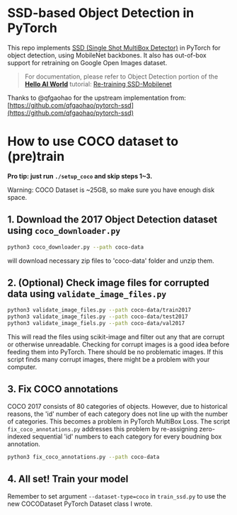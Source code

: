 # SSD-based Object Detection in PyTorch

This repo implements [SSD (Single Shot MultiBox Detector)](https://arxiv.org/abs/1512.02325) in PyTorch for object detection, using MobileNet backbones.  It also has out-of-box support for retraining on Google Open Images dataset.  

> For documentation, please refer to Object Detection portion of the **[Hello AI World](https://github.com/dusty-nv/jetson-inference/tree/dev#training)** tutorial:
> [Re-training SSD-Mobilenet](https://github.com/dusty-nv/jetson-inference/blob/dev/docs/pytorch-ssd.md)

Thanks to @qfgaohao for the upstream implementation from:  [https://github.com/qfgaohao/pytorch-ssd](https://github.com/qfgaohao/pytorch-ssd)

# How to use COCO dataset to (pre)train

**Pro tip: just run `./setup_coco` and skip steps 1~3.**

Warning: COCO Dataset is ~25GB, so make sure you have enough disk space.

## 1. Download the 2017 Object Detection dataset using `coco_downloader.py`
```bash
python3 coco_downloader.py --path coco-data
```
will download necessary zip files to 'coco-data' folder and unzip them.

## 2. (Optional) Check image files for corrupted data using `validate_image_files.py`
```bash
python3 validate_image_files.py --path coco-data/train2017
python3 validate_image_files.py --path coco-data/test2017
python3 validate_image_fiels.py --path coco-data/val2017
```
This will read the files using scikit-image and filter out any that are corrupt or otherwise unreadable.
Checking for corrupt images is a good idea before feeding them into PyTorch.
There should be no problematic images. If this script finds many corrupt images, there might be a problem with your computer.

## 3. Fix COCO annotations
COCO 2017 consists of 80 categories of objects.
However, due to historical reasons, the 'id' number of each category does not line up with the number of categories.
This becomes a problem in PyTorch MultiBox Loss.
The script `fix_coco_annotations.py` addresses this problem by re-assigning zero-indexed sequential 'id' numbers to each category for every boudning box annotation.
```bash
python3 fix_coco_annotations.py --path coco-data
```

## 4. All set! Train your model
Remember to set argument `--dataset-type=coco` in `train_ssd.py` to use the new COCODataset PyTorch Dataset class I wrote. 
